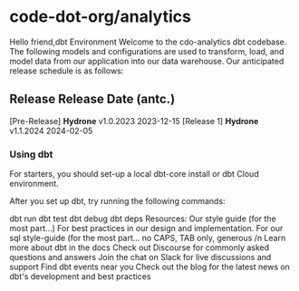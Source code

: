 # code-dot-org/analytics

Hello friend,dbt Environment
Welcome to the cdo-analytics dbt codebase. The following models and configurations are used to transform, load, and model data from our application into our data warehouse. Our anticipated release schedule is as follows:

## Release                            Release Date (antc.)
[Pre-Release] **Hydrone** v1.0.2023   2023-12-15
[Release 1] **Hydrone** v1.1.2024     2024-02-05


### Using dbt
For starters, you should set-up a local dbt-core install or dbt Cloud environment.

After you set up dbt, try running the following commands:

dbt run
dbt test
dbt debug
dbt deps
Resources:
Our style guide (for the most part...)
For best practices in our design and implementation.
For our sql style-guide (for the most part... no CAPS, TAB only, generous /n
Learn more about dbt in the docs
Check out Discourse for commonly asked questions and answers
Join the chat on Slack for live discussions and support
Find dbt events near you
Check out the blog for the latest news on dbt's development and best practices
